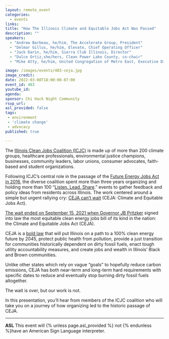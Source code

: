```yaml
---
layout: remote_event
categories:
  - events
links: 
title: "How The Illinois Climate and Equitable Jobs Act Was Passed"
description: ""
speakers:
  - "Andrew Barbeau, he/him, The Accelerate Group, President"
  - "Delmar Gillus, he/him, Elevate, Chief Operating Officer"
  - "Jack Darin, he/him, Sierra Club Illinois, Director" 
  - "Dulce Ortiz,she/hers, Clean Power Lake County, co-chair"  
  - "Mike Atty, he/him, United Congregation of Metro East, Executive Director"

image: /images/events/483-ceja.jpg
image_credit: 
date: 2022-03-08T18:00:00-07:00
event_id: 483
youtube_id: 
agenda: 
sponsor: Chi Hack Night Community
rsvp_url: 
asl_provided: false
tags: 
 - environment
 - 'climate change'
 - advocacy
published: true

---
```


The [Illinois Clean Jobs Coalition (ICJC)](https://ilcleanjobs.org) is made up of more than 200 climate groups, healthcare professionals, environmental justice champions, businesses, community leaders, labor unions, consumer advocates, faith-based and student organizations.
 
Following ICJC’s central role in the passage of the [Future Energy Jobs Act in 2016](https://www.facebook.com/ILCleanJobs/videos/287172958817344), the diverse coalition spent more than three years organizing and holding more than 100 “[Listen. Lead. Share](https://www.facebook.com/ILCleanJobs/videos/2150789031875164).” events to gather feedback and policy ideas from residents across Illinois. The work centered around a simple but urgent rallying cry: [CEJA can’t wait](https://www.facebook.com/ILCleanJobs/videos/1323125411386075) (CEJA: Climate and Equitable Jobs Act).
 
[The wait ended on September 15, 2021 when Governor JB Pritzker](https://ilcleanjobs.org/2021/09/15/icjc-advocates-join-governor-pritzker-at-signing-of-climate-and-equitable-jobs-act-sb-2408/) signed into law the most equitable clean energy jobs bill of its kind in the nation: the Climate and Equitable Jobs Act (CEJA).
 
CEJA is a [bold law](https://www.facebook.com/ILCleanJobs/videos/228658299300592) that will put Illinois on a path to a 100% clean energy future by 2045, protect public health from pollution, provide a just transition for communities historically dependent on dirty fossil fuels, enact tough utility accountability measures, and create jobs and wealth in Illinois’ Black and Brown communities.

Unlike other states which rely on vague “goals” to hopefully reduce carbon emissions, CEJA has both near-term and long-term hard requirements with specific dates to reduce and eventually stop burning dirty fossil fuels altogether.

The wait is over, but our work is not. 

In this presentation, you’ll hear from members of the ICJC coalition who will take you on a journey of how organizing led to the historic passage of CEJA. 


---

**ASL** This event will {% unless page.asl_provided %} not {% endunless %}have an American Sign Language interpreter.

